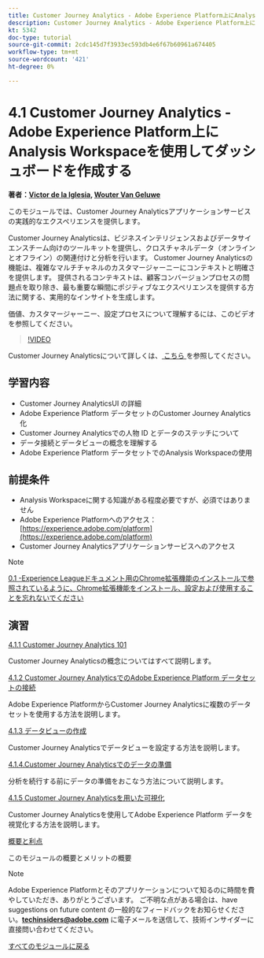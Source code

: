 ```yaml
---
title: Customer Journey Analytics - Adobe Experience Platform上にAnalysis Workspaceを使用してダッシュボードを作成します
description: Customer Journey Analytics - Adobe Experience Platform上にAnalysis Workspaceを使用してダッシュボードを作成します
kt: 5342
doc-type: tutorial
source-git-commit: 2cdc145d7f3933ec593db4e6f67b60961a674405
workflow-type: tm+mt
source-wordcount: '421'
ht-degree: 0%

---
```


# 4.1 Customer Journey Analytics - Adobe Experience Platform上にAnalysis Workspaceを使用してダッシュボードを作成する

**著者：[Victor de la Iglesia](https://www.linkedin.com/in/victordelaiglesia/), [Wouter Van Geluwe](https://www.linkedin.com/in/woutervangeluwe/)**

このモジュールでは、Customer Journey Analyticsアプリケーションサービスの実践的なエクスペリエンスを提供します。

Customer Journey Analyticsは、ビジネスインテリジェンスおよびデータサイエンスチーム向けのツールキットを提供し、クロスチャネルデータ（オンラインとオフライン）の関連付けと分析を行います。 Customer Journey Analyticsの機能は、複雑なマルチチャネルのカスタマージャーニーにコンテキストと明確さを提供します。 提供されるコンテキストは、顧客コンバージョンプロセスの問題点を取り除き、最も重要な瞬間にポジティブなエクスペリエンスを提供する方法に関する、実用的なインサイトを生成します。


価値、カスタマージャーニー、設定プロセスについて理解するには、このビデオを参照してください。

>[!VIDEO](https://video.tv.adobe.com/v/327188?quality=12&learn=on)

Customer Journey Analyticsについて詳しくは、[ こちら ](https://spark.adobe.com/page/t62eiRu9l6iWJ/) を参照してください。

## 学習内容

- Customer Journey AnalyticsUI の詳細
- Adobe Experience Platform データセットのCustomer Journey Analytics化
- Customer Journey Analyticsでの人物 ID とデータのステッチについて
- データ接続とデータビューの概念を理解する
- Adobe Experience Platform データセットでのAnalysis Workspaceの使用

## 前提条件

- Analysis Workspaceに関する知識がある程度必要ですが、必須ではありません
- Adobe Experience Platformへのアクセス：[https://experience.adobe.com/platform](https://experience.adobe.com/platform)
- Customer Journey Analyticsアプリケーションサービスへのアクセス

>[!NOTE]
>
>[0.1 -Experience Leagueドキュメント用のChrome拡張機能のインストールで参照されているように、Chrome拡張機能をインストール、設定および使用することを忘れないでください ](../../gettingstarted/gettingstarted/ex1.md)

## 演習

[4.1.1 Customer Journey Analytics 101](./ex1.md)

Customer Journey Analyticsの概念についてはすべて説明します。

[4.1.2 Customer Journey AnalyticsでのAdobe Experience Platform データセットの接続](./ex2.md)

Adobe Experience PlatformからCustomer Journey Analyticsに複数のデータセットを使用する方法を説明します。

[4.1.3 データビューの作成](./ex3.md)

Customer Journey Analyticsでデータビューを設定する方法を説明します。

[4.1.4.Customer Journey Analyticsでのデータの準備](./ex4.md)

分析を続行する前にデータの準備をおこなう方法について説明します。

[4.1.5 Customer Journey Analyticsを用いた可視化](./ex5.md)

Customer Journey Analyticsを使用してAdobe Experience Platform データを視覚化する方法を説明します。

[概要と利点](./summary.md)

このモジュールの概要とメリットの概要

>[!NOTE]
>
>Adobe Experience Platformとそのアプリケーションについて知るのに時間を費やしていただき、ありがとうございます。 ご不明な点がある場合は、have suggestions on future content の一般的なフィードバックをお知らせください。**techinsiders@adobe.com** に電子メールを送信して、技術インサイダーに直接問い合わせてください。

[すべてのモジュールに戻る](../../../overview.md)
